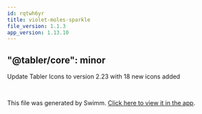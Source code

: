 ```yaml
---
id: rqtwh6yr
title: violet-moles-sparkle
file_version: 1.1.3
app_version: 1.13.10
---
```


## "@tabler/core": minor

Update Tabler Icons to version 2.23 with 18 new icons added

<br/>

This file was generated by Swimm. [Click here to view it in the app](https://swimm-web-app.web.app/repos/Z2l0aHViJTNBJTNBdGFibGVyJTNBJTNBc2h1anV1dQ==/docs/rqtwh6yr).
